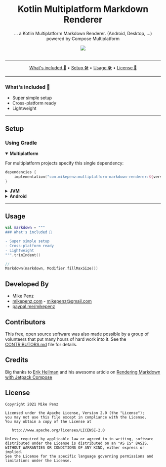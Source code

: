 <h1 align="center">
  Kotlin Multiplatform Markdown Renderer
</h1>

<p align="center">
    ... a Kotlin Multiplatform Markdown Renderer. (Android, Desktop, ...) powered by Compose Multiplatform
</p>

<div align="center">
  <a href="https://github.com/mikepenz/multiplatform-markdown-renderer/actions">
		<img src="https://github.com/mikepenz/multiplatform-markdown-renderer/workflows/CI/badge.svg"/>
	</a>
</div>
<br />

-------

<p align="center">
    <a href="#whats-included-">What's included 🚀</a> &bull;
    <a href="#setup">Setup 🛠️</a> &bull;
    <a href="#usage">Usage 🛠️</a> &bull;
    <a href="#license">License 📓</a>
</p>

-------

### What's included 🚀

- Super simple setup
- Cross-platform ready
- Lightweight

-------

## Setup
### Using Gradle

<details open><summary><b>Multiplatform</b></summary>
<p>

For multiplatform projects specify this single dependency:

```kotlin
dependencies {
    implementation("com.mikepenz:multiplatform-markdown-renderer:${version}")
}
```

</p>
</details>

<details><summary><b>JVM</b></summary>
<p>

To use the library on JVM, you have to include:
```kotlin
dependencies {
    implementation("com.mikepenz:multiplatform-markdown-renderer-jvm:${version}")
}
```

</p>
</details>

<details><summary><b>Android</b></summary>
<p>

For Android a special dependency is available:
```kotlin
dependencies {
    implementation("com.mikepenz:multiplatform-markdown-renderer-android:${version}")
}
```

</p>
</details>

-------

## Usage

```Kotlin
val markdown = """
### What's included 🚀

- Super simple setup
- Cross-platform ready
- Lightweight
""".trimIndent()

//
Markdown(markdown, Modifier.fillMaxSize())
```

## Developed By

* Mike Penz
 * [mikepenz.com](http://mikepenz.com) - <mikepenz@gmail.com>
 * [paypal.me/mikepenz](http://paypal.me/mikepenz)

## Contributors

This free, open source software was also made possible by a group of volunteers that put many hours of hard work into it. See the [CONTRIBUTORS.md](CONTRIBUTORS.md) file for details.

## Credits

Big thanks to [Erik Hellman](https://twitter.com/ErikHellman) and his awesome article on [Rendering Markdown with Jetpack Compose](https://www.hellsoft.se/rendering-markdown-with-jetpack-compose/)

## License

    Copyright 2021 Mike Penz

    Licensed under the Apache License, Version 2.0 (the "License");
    you may not use this file except in compliance with the License.
    You may obtain a copy of the License at

       http://www.apache.org/licenses/LICENSE-2.0

    Unless required by applicable law or agreed to in writing, software
    distributed under the License is distributed on an "AS IS" BASIS,
    WITHOUT WARRANTIES OR CONDITIONS OF ANY KIND, either express or implied.
    See the License for the specific language governing permissions and
    limitations under the License.
